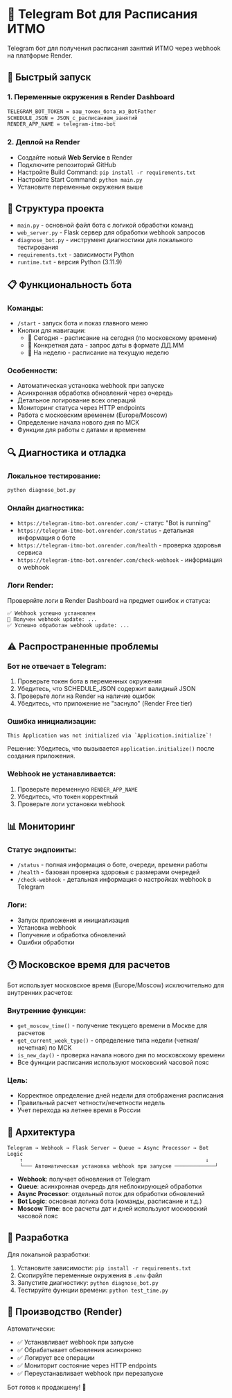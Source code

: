 # 🤖 Telegram Bot для Расписания ИТМО

Telegram бот для получения расписания занятий ИТМО через webhook на платформе Render.

## 🚀 Быстрый запуск

### 1. Переменные окружения в Render Dashboard

```bash
TELEGRAM_BOT_TOKEN = ваш_токен_бота_из_BotFather
SCHEDULE_JSON = JSON_с_расписанием_занятий
RENDER_APP_NAME = telegram-itmo-bot
```

### 2. Деплой на Render

- Создайте новый **Web Service** в Render
- Подключите репозиторий GitHub
- Настройте Build Command: `pip install -r requirements.txt`
- Настройте Start Command: `python main.py`
- Установите переменные окружения выше

## 🔧 Структура проекта

- `main.py` - основной файл бота с логикой обработки команд
- `web_server.py` - Flask сервер для обработки webhook запросов
- `diagnose_bot.py` - инструмент диагностики для локального тестирования
- `requirements.txt` - зависимости Python
- `runtime.txt` - версия Python (3.11.9)

## 📋 Функциональность бота

### Команды:
- `/start` - запуск бота и показ главного меню
- Кнопки для навигации:
  - 📅 Сегодня - расписание на сегодня (по московскому времени)
  - 📆 Конкретная дата - запрос даты в формате ДД.ММ
  - 📅 На неделю - расписание на текущую неделю

### Особенности:
- Автоматическая установка webhook при запуске
- Асинхронная обработка обновлений через очередь
- Детальное логирование всех операций
- Мониторинг статуса через HTTP endpoints
- Работа с московским временем (Europe/Moscow)
- Определение начала нового дня по МСК
- Функции для работы с датами и временем

## 🔍 Диагностика и отладка

### Локальное тестирование:
```bash
python diagnose_bot.py
```

### Онлайн диагностика:
- `https://telegram-itmo-bot.onrender.com/` - статус "Bot is running"
- `https://telegram-itmo-bot.onrender.com/status` - детальная информация о боте
- `https://telegram-itmo-bot.onrender.com/health` - проверка здоровья сервиса
- `https://telegram-itmo-bot.onrender.com/check-webhook` - информация о webhook

### Логи Render:
Проверяйте логи в Render Dashboard на предмет ошибок и статуса:
```
✅ Webhook успешно установлен
📨 Получен webhook update: ...
✅ Успешно обработан webhook update: ...
```

## ⚠️ Распространенные проблемы

### Бот не отвечает в Telegram:
1. Проверьте токен бота в переменных окружения
2. Убедитесь, что SCHEDULE_JSON содержит валидный JSON
3. Проверьте логи на Render на наличие ошибок
4. Убедитесь, что приложение не "заснуло" (Render Free tier)

### Ошибка инициализации:
```
This Application was not initialized via `Application.initialize`!
```
Решение: Убедитесь, что вызывается `application.initialize()` после создания приложения.

### Webhook не устанавливается:
1. Проверьте переменную `RENDER_APP_NAME`
2. Убедитесь, что токен корректный
3. Проверьте логи установки webhook

## 📊 Мониторинг

### Статус эндпоинты:
- `/status` - полная информация о боте, очереди, времени работы
- `/health` - базовая проверка здоровья с размерами очередей
- `/check-webhook` - детальная информация о настройках webhook в Telegram

### Логи:
- Запуск приложения и инициализация
- Установка webhook
- Получение и обработка обновлений
- Ошибки обработки

## 🕐 Московское время для расчетов

Бот использует московское время (Europe/Moscow) исключительно для внутренних расчетов:

### Внутренние функции:
- `get_moscow_time()` - получение текущего времени в Москве для расчетов
- `get_current_week_type()` - определение типа недели (четная/нечетная) по МСК
- `is_new_day()` - проверка начала нового дня по московскому времени
- Все функции расписания используют московский часовой пояс

### Цель:
- Корректное определение дней недели для отображения расписания
- Правильный расчет четности/нечетности недель
- Учет перехода на летнее время в России

## 🔄 Архитектура

```
Telegram → Webhook → Flask Server → Queue → Async Processor → Bot Logic
    ↑                                                           ↓
    └─── Автоматическая установка webhook при запуске ─────────────┘
```

- **Webhook**: получает обновления от Telegram
- **Queue**: асинхронная очередь для неблокирующей обработки
- **Async Processor**: отдельный поток для обработки обновлений
- **Bot Logic**: основная логика бота (команды, расписание и т.д.)
- **Moscow Time**: все расчеты дат и дней используют московский часовой пояс

## 📝 Разработка

Для локальной разработки:
1. Установите зависимости: `pip install -r requirements.txt`
2. Скопируйте переменные окружения в `.env` файл
3. Запустите диагностику: `python diagnose_bot.py`
4. Тестируйте функции времени: `python test_time.py`

## 🚀 Производство (Render)

Автоматически:
- ✅ Устанавливает webhook при запуске
- ✅ Обрабатывает обновления асинхронно
- ✅ Логирует все операции
- ✅ Мониторит состояние через HTTP endpoints
- ✅ Переустанавливает webhook при перезапуске

Бот готов к продакшену! 🎉